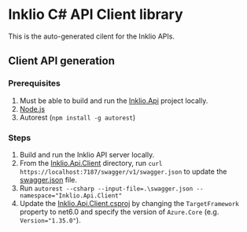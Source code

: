 # Inklio C# API Client library

This is the auto-generated cilent for the Inklio APIs.

## Client API generation

### Prerequisites

1. Must be able to build and run the [Inklio.Api](../../Services/Inklio.Api/README.md) project locally.
2. [Node.js](https://nodejs.org/en)
3. Autorest (`npm install -g autorest`)

### Steps

1. Build and run the Inklio API server locally.
2. From the [Inklio.Api.Client](.) directory, run `curl https://localhost:7187/swagger/v1/swagger.json` to update the [swagger.json](swagger.json) file.
3. Run `autorest --csharp --input-file=.\swagger.json --namespace="Inklio.Api.Client"`
4. Update the [Inklio.Api.Client.csproj](Inklio.Api.Client.csproj) by changing the `TargetFramework` property to net6.0 and specify the version of `Azure.Core` (e.g. `Version="1.35.0"`).
